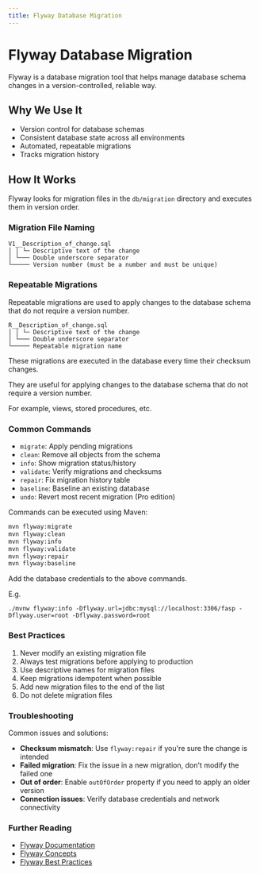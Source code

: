 ```yaml
---
title: Flyway Database Migration
---
```


# Flyway Database Migration

Flyway is a database migration tool that helps manage database schema changes in a version-controlled, reliable way.

## Why We Use It
- Version control for database schemas
- Consistent database state across all environments
- Automated, repeatable migrations
- Tracks migration history

## How It Works
Flyway looks for migration files in the `db/migration` directory and executes them in version order.

### Migration File Naming
```
V1__Description_of_change.sql
│ │ └─ Descriptive text of the change
│ └─── Double underscore separator
└───── Version number (must be a number and must be unique)
```

### Repeatable Migrations
Repeatable migrations are used to apply changes to the database schema that do not require a version number.

```
R__Description_of_change.sql
│ │ └─ Descriptive text of the change
│ └─── Double underscore separator
└───── Repeatable migration name
```

These migrations are executed in the database every time their checksum changes.

They are useful for applying changes to the database schema that do not require a version number.

For example, views, stored procedures, etc.

### Common Commands
- `migrate`: Apply pending migrations
- `clean`: Remove all objects from the schema
- `info`: Show migration status/history
- `validate`: Verify migrations and checksums
- `repair`: Fix migration history table
- `baseline`: Baseline an existing database
- `undo`: Revert most recent migration (Pro edition)

Commands can be executed using Maven:
```bash
mvn flyway:migrate
mvn flyway:clean
mvn flyway:info
mvn flyway:validate
mvn flyway:repair
mvn flyway:baseline
```

Add the database credentials to the above commands.

E.g.
```
./mvnw flyway:info -Dflyway.url=jdbc:mysql://localhost:3306/fasp -Dflyway.user=root -Dflyway.password=root
``` 

### Best Practices
1. Never modify an existing migration file
2. Always test migrations before applying to production
3. Use descriptive names for migration files
4. Keep migrations idempotent when possible
5. Add new migration files to the end of the list
6. Do not delete migration files

### Troubleshooting
Common issues and solutions:
- **Checksum mismatch**: Use `flyway:repair` if you're sure the change is intended
- **Failed migration**: Fix the issue in a new migration, don't modify the failed one
- **Out of order**: Enable `outOfOrder` property if you need to apply an older version
- **Connection issues**: Verify database credentials and network connectivity


### Further Reading
- [Flyway Documentation](https://documentation.red-gate.com/fd)
- [Flyway Concepts](https://documentation.red-gate.com/fd/flyway-concepts-271583830.html)
- [Flyway Best Practices](https://documentation.red-gate.com/fd/recommended-practices-150700352.html)
